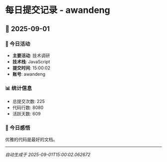 # 每日提交记录 - awandeng

## 📅 2025-09-01

### 🎯 今日活动
- **主要活动**: 技术调研
- **技术栈**: JavaScript
- **提交时间**: 15:00:02
- **账号**: awandeng

### 📊 统计信息
- 总提交次数: 225
- 代码行数: 8080
- 活跃天数: 609

### 💭 今日感悟
优雅的代码是最好的文档。

---
*自动生成于 2025-09-01T15:00:02.062672*

